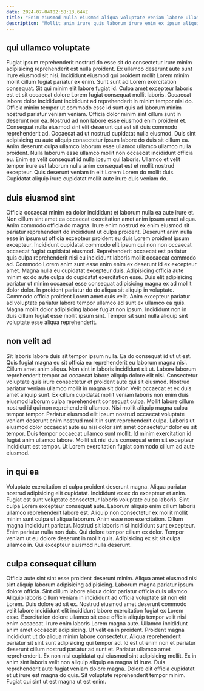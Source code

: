 ```yaml
---
date: 2024-07-04T02:58:13.644Z
title: "Enim eiusmod nulla eiusmod aliqua voluptate veniam labore ullamco ipsum non quis non adipisicing occaecat sunt."
description: "Mollit anim irure quis laborum irure enim ex ipsum aliquip incididunt excepteur ipsum. Esse mollit cillum sint minim voluptate sit excepteur consequat labore esse do non."
---
```



## qui ullamco voluptate

Fugiat ipsum reprehenderit nostrud do esse sit do consectetur irure minim adipisicing reprehenderit est nulla proident. Ex ullamco deserunt aute sunt irure eiusmod sit nisi. Incididunt eiusmod qui proident mollit Lorem minim mollit cillum fugiat pariatur ex enim. Sunt sunt ad Lorem exercitation consequat.
Sit qui minim elit labore fugiat id. Culpa amet excepteur laboris est et sit occaecat dolore Lorem fugiat consequat mollit laboris. Occaecat labore dolor incididunt incididunt ad reprehenderit in minim tempor nisi do. Officia minim tempor ut commodo esse id sunt quis ad laborum minim nostrud pariatur veniam veniam. Officia dolor minim sint cillum sunt in deserunt non ea. Nostrud ad non labore esse eiusmod enim proident et. Consequat nulla eiusmod sint elit deserunt qui est sit duis commodo reprehenderit ad.
Occaecat ad ut nostrud cupidatat nulla eiusmod. Duis sint adipisicing eu aute aliquip consectetur ipsum labore do duis sit cillum ea. Anim deserunt culpa ullamco laborum esse ullamco ullamco ullamco nulla proident. Nulla laborum esse ullamco mollit non occaecat incididunt officia eu. Enim ea velit consequat id nulla ipsum qui laboris. Ullamco et velit tempor irure est laborum nulla anim consequat est et mollit nostrud excepteur. Quis deserunt veniam in elit Lorem Lorem do mollit duis. Cupidatat aliquip irure cupidatat mollit aute irure duis veniam do.

## duis eiusmod sint

Officia occaecat minim ea dolor incididunt et laborum nulla ea aute irure et. Non cillum sint amet ea occaecat exercitation amet anim ipsum amet aliqua. Anim commodo officia do magna. Irure enim nostrud ex enim eiusmod sit pariatur reprehenderit do incididunt ut culpa proident.
Deserunt anim nulla esse in ipsum ut officia excepteur proident eu duis Lorem proident ipsum excepteur. Incididunt cupidatat commodo elit ipsum qui non non occaecat occaecat fugiat cupidatat eiusmod. Reprehenderit occaecat est pariatur quis culpa reprehenderit nisi eu incididunt laboris mollit occaecat commodo ad. Commodo Lorem anim sunt esse enim enim ex deserunt id ex excepteur amet. Magna nulla eu cupidatat excepteur duis. Adipisicing officia aute minim ex do aute culpa do cupidatat exercitation esse. Duis elit adipisicing pariatur ut minim occaecat esse consequat adipisicing magna ex ad mollit dolor dolor. In proident pariatur do do aliqua sit aliquip in voluptate.
Commodo officia proident Lorem amet quis velit. Anim excepteur pariatur ad voluptate pariatur labore tempor ullamco ad sunt ex ullamco ea quis. Magna mollit dolor adipisicing labore fugiat non ipsum. Incididunt non in duis cillum fugiat esse mollit ipsum sint. Tempor sit sunt nulla aliquip sint voluptate esse aliqua reprehenderit.

## non velit ad

Sit laboris labore duis sit tempor ipsum nulla. Ea do consequat id ut ut est. Quis fugiat magna eu sit officia ea reprehenderit eu laborum magna nisi. Cillum amet anim aliqua. Non sint in laboris incididunt sit ut.
Labore laborum reprehenderit tempor ad occaecat labore aliquip dolore elit nisi. Consectetur voluptate quis irure consectetur et proident aute qui sit eiusmod. Nostrud pariatur veniam ullamco mollit in magna sit dolor. Velit occaecat et ex duis amet aliquip sunt. Ex cillum cupidatat mollit veniam laboris non enim duis eiusmod laborum culpa reprehenderit consequat culpa. Mollit labore cillum nostrud id qui non reprehenderit ullamco.
Nisi mollit aliquip magna culpa tempor tempor. Pariatur eiusmod elit ipsum nostrud occaecat voluptate veniam deserunt enim nostrud mollit in sunt reprehenderit culpa. Laboris ut eiusmod dolor occaecat aute eu nisi dolor sint amet consectetur dolor eu sit tempor. Duis tempor occaecat ullamco sunt mollit. Id minim exercitation id fugiat anim ullamco labore. Mollit sit nisi duis consequat enim sit excepteur incididunt est tempor. Ut Lorem exercitation fugiat commodo cillum ad aute eiusmod.

## in qui ea

Voluptate exercitation et culpa proident deserunt magna. Aliqua pariatur nostrud adipisicing elit cupidatat. Incididunt ex ex do excepteur et anim. Fugiat est sunt voluptate consectetur laboris voluptate culpa laboris. Sint culpa Lorem excepteur consequat aute.
Laborum aliquip enim cillum laboris ullamco reprehenderit labore est. Aliquip non consectetur ex mollit mollit minim sunt culpa ut aliqua laborum. Anim esse non exercitation. Cillum magna incididunt pariatur. Nostrud sit laboris nisi incididunt sunt excepteur.
Enim pariatur nulla non duis. Qui dolore tempor cillum ex dolor. Tempor veniam ut eu dolore deserunt in mollit quis. Adipisicing ex sit sit culpa ullamco in. Qui excepteur eiusmod nulla deserunt.

## culpa consequat cillum

Officia aute sint sint esse proident deserunt minim. Aliqua amet eiusmod nisi sint aliquip laborum adipisicing adipisicing. Laborum magna pariatur ipsum dolore officia. Sint cillum labore aliqua dolor pariatur officia duis ullamco. Aliquip laboris cillum veniam in incididunt ad officia voluptate sit non elit Lorem. Duis dolore ad sit ex. Nostrud eiusmod amet deserunt commodo velit labore incididunt elit incididunt labore exercitation fugiat ex Lorem esse.
Exercitation dolore ullamco sit esse officia aliquip tempor velit nisi enim occaecat. Irure enim laboris Lorem magna aute. Ullamco incididunt anim amet occaecat adipisicing. Ut velit ea in proident. Proident magna incididunt ut do aliqua minim labore consectetur. Aliqua reprehenderit pariatur sit sint sunt adipisicing qui tempor ad. Id est ut enim non et pariatur deserunt cillum nostrud pariatur ad sunt et.
Pariatur ullamco amet reprehenderit. Ex non nisi cupidatat qui eiusmod sint adipisicing mollit. Ex in anim sint laboris velit non aliquip aliquip ea magna id irure. Duis reprehenderit aute fugiat veniam dolore magna. Dolore elit officia cupidatat et ut irure est magna do quis. Sit voluptate reprehenderit tempor minim. Fugiat qui sint ut est magna ut est enim.

